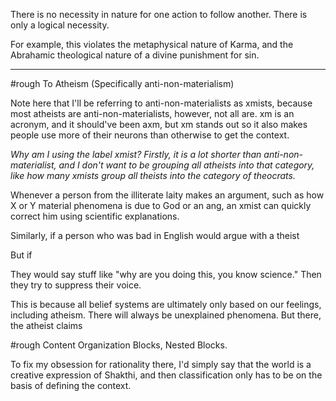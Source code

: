 There is no necessity in nature for one action to follow another. There is only a logical necessity.

For example, this violates the metaphysical nature of Karma, and the Abrahamic theological nature of a divine punishment for sin.

---

#rough To Atheism (Specifically anti-non-materialism)

Note here that I'll be referring to anti-non-materialists as xmists, because most atheists are anti-non-materialists, however, not all are. xm is an acronym, and it should've been axm, but xm stands out so it also makes people use more of their neurons than otherwise to get the context.

*Why am I using the label xmist? Firstly, it is a lot shorter than anti-non-materialist, and I don't want to be grouping all atheists into that category, like how many xmists group all theists into the category of theocrats.*

Whenever a person from the illiterate laity makes an argument, such as how X or Y material phenomena is due to God or an ang, an xmist can quickly correct him using scientific explanations. 

Similarly, if a person who was bad in English would argue with a theist

But if 

They would say stuff like "why are you doing this, you know science." Then they try to suppress their voice.

This is because all belief systems are ultimately only based on our feelings, including atheism. There will always be unexplained phenomena. But there, the atheist claims



#rough Content Organization
Blocks, Nested Blocks.

To fix my obsession for rationality there, I'd simply say that the world is a creative expression of Shakthi, and then classification only has to be on the basis of defining the context.